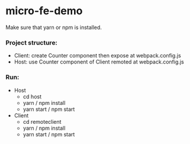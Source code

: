 # micro-fe-demo
Make sure that yarn or npm is installed.
### Project structure: 
- Client: create Counter component then expose at webpack.config.js
- Host: use Counter component of Client remoted at webpack.config.js
### Run: 
- Host
    - cd host
    - yarn / npm install
    - yarn start / npm start
- Client
    - cd remoteclient
    - yarn / npm install
    - yarn start / npm start
